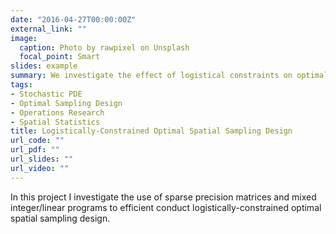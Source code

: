 ```yaml
---
date: "2016-04-27T00:00:00Z"
external_link: ""
image:
  caption: Photo by rawpixel on Unsplash
  focal_point: Smart
slides: example
summary: We investigate the effect of logistical constraints on optimal spatial sampling design. 
tags:
- Stochastic PDE
- Optimal Sampling Design
- Operations Research
- Spatial Statistics
title: Logistically-Constrained Optimal Spatial Sampling Design
url_code: ""
url_pdf: ""
url_slides: ""
url_video: ""
---
```


In this project I investigate the use of sparse precision matrices and mixed integer/linear programs to efficient conduct logistically-constrained optimal spatial sampling design. 
